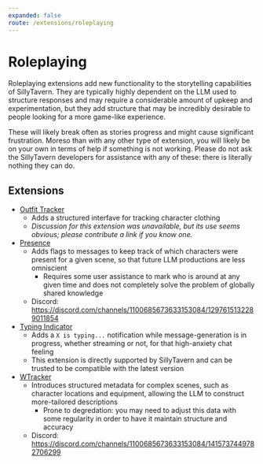 ```yaml
---
expanded: false
route: /extensions/roleplaying
---
```


# Roleplaying

Roleplaying extensions add new functionality to the storytelling capabilities of SillyTavern. They are typically highly dependent on the LLM used to structure responses and may require a considerable amount of upkeep and experimentation, but they add structure that may be incredibly desirable to people looking for a more game-like experience.

These will likely break often as stories progress and might cause significant frustration. Moreso than with any other type of extension, you will likely be on your own in terms of help if something is not working. Please do not ask the SillyTavern developers for assistance with any of these: there is literally nothing they can do.

## Extensions

- [Outfit Tracker](https://github.com/lannashelton/ST-Outfits/)
  - Adds a structured interfave for tracking character clothing
  - *Discussion for this extension was unavailable, but its use seems obvious; please contribute a link if you know one.*
- [Presence](https://github.com/leandrojofre/SillyTavern-Presence)
  - Adds flags to messages to keep track of which characters were present for a given scene, so that future LLM productions are less omniscient
    - Requires some user assistance to mark who is around at any given time and does not completely solve the problem of globally shared knowledge
  - Discord: https://discord.com/channels/1100685673633153084/1297615132289011854
- [Typing Indicator](https://github.com/SillyTavern/Extension-TypingIndicator)
  - Adds a `X is typing...` notification while message-generation is in progress, whether streaming or not, for that high-anxiety chat feeling
  - This extension is directly supported by SillyTavern and can be trusted to be compatible with the latest version
- [WTracker](https://github.com/bmen25124/SillyTavern-WTracker)
  - Introduces structured metadata for complex scenes, such as character locations and equipment, allowing the LLM to construct more-tailored descriptions
    - Prone to degredation: you may need to adjust this data with some regularity in order to have it maintain structure and accuracy
  - Discord: https://discord.com/channels/1100685673633153084/1415737449782706299
